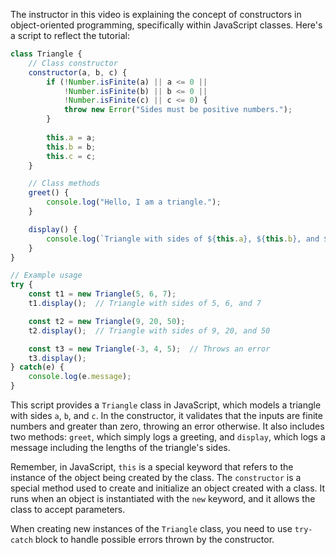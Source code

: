 The instructor in this video is explaining the concept of constructors in object-oriented programming, specifically within JavaScript classes. Here's a script to reflect the tutorial:

```javascript
class Triangle {
    // Class constructor
    constructor(a, b, c) {
        if (!Number.isFinite(a) || a <= 0 || 
            !Number.isFinite(b) || b <= 0 || 
            !Number.isFinite(c) || c <= 0) {
            throw new Error("Sides must be positive numbers.");
        }
        
        this.a = a;
        this.b = b;
        this.c = c;
    }

    // Class methods
    greet() {
        console.log("Hello, I am a triangle.");
    }

    display() {
        console.log(`Triangle with sides of ${this.a}, ${this.b}, and ${this.c}`);
    }
}

// Example usage
try {
    const t1 = new Triangle(5, 6, 7);
    t1.display();  // Triangle with sides of 5, 6, and 7

    const t2 = new Triangle(9, 20, 50);
    t2.display();  // Triangle with sides of 9, 20, and 50

    const t3 = new Triangle(-3, 4, 5);  // Throws an error
    t3.display();
} catch(e) {
    console.log(e.message);
}
```

This script provides a `Triangle` class in JavaScript, which models a triangle with sides `a`, `b`, and `c`. In the constructor, it validates that the inputs are finite numbers and greater than zero, throwing an error otherwise. It also includes two methods: `greet`, which simply logs a greeting, and `display`, which logs a message including the lengths of the triangle's sides.

Remember, in JavaScript, `this` is a special keyword that refers to the instance of the object being created by the class. The `constructor` is a special method used to create and initialize an object created with a class. It runs when an object is instantiated with the `new` keyword, and it allows the class to accept parameters.

When creating new instances of the `Triangle` class, you need to use `try-catch` block to handle possible errors thrown by the constructor.